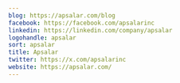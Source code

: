 ```yaml
---
blog: https://apsalar.com/blog
facebook: https://facebook.com/apsalarinc
linkedin: https://linkedin.com/company/apsalar
logohandle: apsalar
sort: apsalar
title: Apsalar
twitter: https://x.com/apsalarinc
website: https://apsalar.com/
---
```

